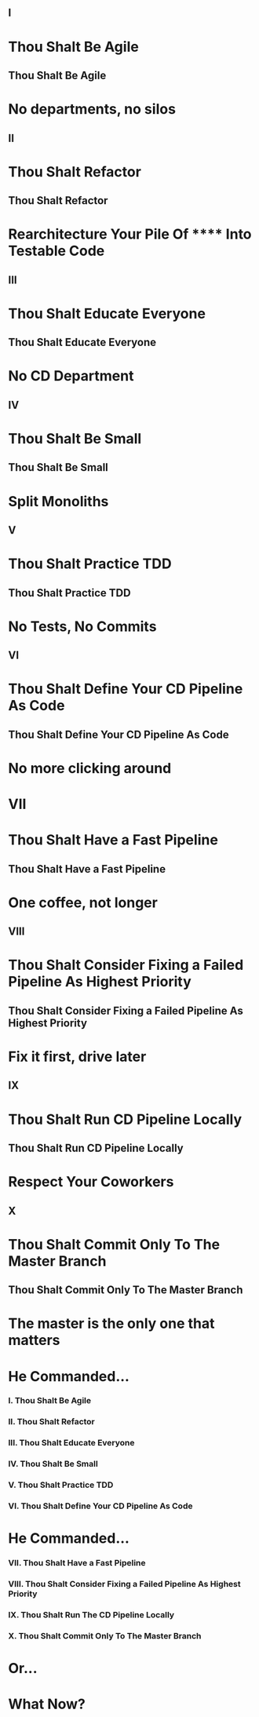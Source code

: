 <!-- .slide: class="center" -->
<!-- .slide: data-background="data-background="linear-gradient(to bottom right, rgba(25,151,181,0.5), rgba(87,185,72,0.5)), url(img/cover.jpg) center / cover" -->
## I

# Thou Shalt Be Agile


<!-- .slide: class="center" -->
<!-- .slide: data-background="data-background="linear-gradient(to bottom right, rgba(25,151,181,0.5), rgba(87,185,72,0.5)), url(../img/background/silos.jpeg) center / cover" -->
## Thou Shalt Be Agile

# No departments, no silos


<!-- .slide: class="center" -->
<!-- .slide: data-background="data-background="linear-gradient(to bottom right, rgba(25,151,181,0.5), rgba(87,185,72,0.5)), url(img/cover.jpg) center / cover" -->
## II

# Thou Shalt Refactor


<!-- .slide: class="center" -->
<!-- .slide: data-background="data-background="url(img/crap.jpg) center / cover" -->
## Thou Shalt Refactor

# Rearchitecture Your Pile Of \*\*\*\* Into Testable Code


<!-- .slide: class="center" -->
<!-- .slide: data-background="data-background="linear-gradient(to bottom right, rgba(25,151,181,0.5), rgba(87,185,72,0.5)), url(img/cover.jpg) center / cover" -->
## III

# Thou Shalt Educate Everyone


<!-- .slide: class="center" -->
<!-- .slide: data-background="data-background="linear-gradient(to bottom right, rgba(25,151,181,0.5), rgba(87,185,72,0.5)), url(img/graduation.png) center / cover" -->
## Thou Shalt Educate Everyone

# No CD Department


<!-- .slide: class="center" -->
<!-- .slide: data-background="data-background="linear-gradient(to bottom right, rgba(25,151,181,0.5), rgba(87,185,72,0.5)), url(img/cover.jpg) center / cover" -->
## IV

# Thou Shalt Be Small


<!-- .slide: class="center" -->
<!-- .slide: data-background="data-background="linear-gradient(to bottom right, rgba(25,151,181,0.5), rgba(87,185,72,0.5)), url(../img/background/microservices.jpg) center / cover" -->
## Thou Shalt Be Small

# Split Monoliths


<!-- .slide: class="center" -->
<!-- .slide: data-background="data-background="linear-gradient(to bottom right, rgba(25,151,181,0.5), rgba(87,185,72,0.5)), url(img/cover.jpg) center / cover" -->
## V

# Thou Shalt Practice TDD


<!-- .slide: class="center" -->
<!-- .slide: data-background="data-background="linear-gradient(to bottom right, rgba(25,151,181,0.5), rgba(87,185,72,0.5)), url(img/no-pass.jpg) center / cover" -->
## Thou Shalt Practice TDD

# No Tests, No Commits


<!-- .slide: class="center" -->
<!-- .slide: data-background="data-background="linear-gradient(to bottom right, rgba(25,151,181,0.5), rgba(87,185,72,0.5)), url(img/cover.jpg) center / cover" -->
## VI

# Thou Shalt Define Your CD Pipeline As Code


<!-- .slide: class="center" -->
<!-- .slide: data-background="data-background="linear-gradient(to bottom right, rgba(25,151,181,0.5), rgba(87,185,72,0.5)), url(../img/background/pipeline.jpg) center / cover" -->
## Thou Shalt Define Your CD Pipeline As Code

# No more clicking around


<!-- .slide: class="center" -->
<!-- .slide: data-background="data-background="linear-gradient(to bottom right, rgba(25,151,181,0.5), rgba(87,185,72,0.5)), url(img/cover.jpg) center / cover" -->
# VII

# Thou Shalt Have a Fast Pipeline


<!-- .slide: class="center" -->
<!-- .slide: data-background="data-background="linear-gradient(to bottom right, rgba(25,151,181,0.5), rgba(87,185,72,0.5)), url(img/coffee.jpg) center / cover" -->
## Thou Shalt Have a Fast Pipeline

# One coffee, not longer


<!-- .slide: class="center" -->
<!-- .slide: data-background="data-background="linear-gradient(to bottom right, rgba(25,151,181,0.5), rgba(87,185,72,0.5)), url(img/cover.jpg) center / cover" -->
## VIII

# Thou Shalt Consider Fixing a Failed Pipeline As Highest Priority


<!-- .slide: class="center" -->
<!-- .slide: data-background="data-background="linear-gradient(to bottom right, rgba(25,151,181,0.5), rgba(87,185,72,0.5)), url(img/pitstop.jpg) center / cover" -->
## Thou Shalt Consider Fixing a Failed Pipeline As Highest Priority

# Fix it first, drive later


<!-- .slide: class="center" -->
<!-- .slide: data-background="data-background="linear-gradient(to bottom right, rgba(25,151,181,0.5), rgba(87,185,72,0.5)), url(img/cover.jpg) center / cover" -->
## IX

# Thou Shalt Run CD Pipeline Locally


<!-- .slide: class="center" -->
<!-- .slide: data-background="data-background="linear-gradient(to bottom right, rgba(25,151,181,0.5), rgba(87,185,72,0.5)), url(img/coworkers.jpg) center / cover" -->
## Thou Shalt Run CD Pipeline Locally

# Respect Your Coworkers


<!-- .slide: class="center" -->
<!-- .slide: data-background="data-background="linear-gradient(to bottom right, rgba(25,151,181,0.5), rgba(87,185,72,0.5)), url(img/cover.jpg) center / cover" -->
## X

# Thou Shalt Commit Only To The Master Branch


<!-- .slide: class="center" -->
<!-- .slide: data-background="data-background="linear-gradient(to bottom right, rgba(25,151,181,0.5), rgba(87,185,72,0.5)), url(img/branches.jpg) center / cover" -->
## Thou Shalt Commit Only To The Master Branch

# The master is the only one that matters


<!-- .slide: class="center" -->
<!-- .slide: data-background="data-background="linear-gradient(to bottom right, rgba(25,151,181,0.5), rgba(87,185,72,0.5)), url(../img/background/god.jpg) center / cover" -->
# He Commanded...

### I. Thou Shalt Be Agile<!-- .element: class="fragment" -->
### II. Thou Shalt Refactor<!-- .element: class="fragment" -->
### III. Thou Shalt Educate Everyone<!-- .element: class="fragment" -->
### IV. Thou Shalt Be Small<!-- .element: class="fragment" -->
### V. Thou Shalt Practice TDD<!-- .element: class="fragment" -->
### VI. Thou Shalt Define Your CD Pipeline As Code<!-- .element: class="fragment" -->


<!-- .slide: class="center" -->
<!-- .slide: data-background="data-background="linear-gradient(to bottom right, rgba(25,151,181,0.5), rgba(87,185,72,0.5)), url(../img/background/god.jpg) center / cover" -->
# He Commanded...

### VII. Thou Shalt Have a Fast Pipeline<!-- .element: class="fragment" -->
### VIII. Thou Shalt Consider Fixing a Failed Pipeline As Highest Priority<!-- .element: class="fragment" -->
### IX. Thou Shalt Run The CD Pipeline Locally<!-- .element: class="fragment" -->
### X. Thou Shalt Commit Only To The Master Branch<!-- .element: class="fragment" -->


<!-- .slide: class="center" -->
<!-- .slide: data-background="data-background="url(../img/background/hell.jpg) center / cover" -->
# Or...


<!-- .slide: class="center" -->
<!-- .slide: data-background="data-background="linear-gradient(to bottom right, rgba(25,151,181,0.5), rgba(87,185,72,0.5)), url(img/heaven-or-hell.jpg) center / cover" -->
# What Now?